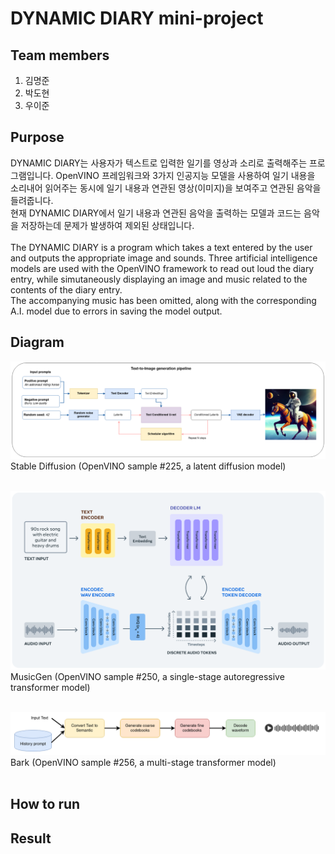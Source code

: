# DYNAMIC DIARY mini-project

## Team members
1. 김명준
2. 박도현
3. 우이준

## Purpose
DYNAMIC DIARY는 사용자가 텍스트로 입력한 일기를 영상과 소리로 출력해주는 프로그램입니다. OpenVINO 프레임워크와 3가지 인공지능 모델을 사용하여 일기 내용을 소리내어 읽어주는 동시에 일기 내용과 연관된 영상(이미지)을 보여주고 연관된 음악을 들려줍니다.<br>
현재 DYNAMIC DIARY에서 일기 내용과 연관된 음악을 출력하는 모델과 코드는 음악을 저장하는데 문제가 발생하여 제외된 상태입니다.<br><br>
The DYNAMIC DIARY is a program which takes a text entered by the user and outputs the appropriate image and sounds. Three artificial intelligence models are used with the OpenVINO framework to read out loud the diary entry, while simutaneously displaying an image and music related to the contents of the diary entry.<br>
The accompanying music has been omitted, along with the corresponding A.I. model due to errors in saving the model output.

## Diagram
![Stable Diffusion (OpenVINO sample 225)](Text-to-Image.png)
Stable Diffusion (OpenVINO sample #225, a latent diffusion model)<br><br>

![MusicGen (OpenVINO sample 250)](Text-to-Audio.png)
MusicGen (OpenVINO sample #250, a single-stage autoregressive transformer model)<br><br>

![Bark (OpenVINO sample 256)](Text-to-Speech.png)
Bark (OpenVINO sample #256, a multi-stage transformer model)<br><br>

## How to run

## Result
